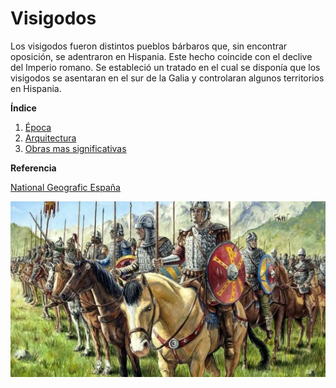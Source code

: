 # Visigodos

Los visigodos fueron distintos pueblos bárbaros que, sin encontrar oposición, se adentraron en Hispania. Este hecho coincide con el declive del Imperio romano. Se estableció un tratado en el cual se disponía que los visigodos se asentaran en el sur de la Galia y controlaran algunos territorios en Hispania.

**Índice**
1. [Época](Época.md)
2. [Arquitectura](Arquitectura.md)
3. [Obras mas significativas](Obras.md)

**Referencia**

[National Geografic España](https://historia.nationalgeographic.com.es/temas/visigodos)


![Visigodos](img/Visigodos.webp)
